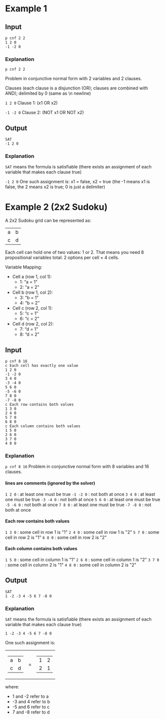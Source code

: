 # Example 1

## Input

```text
p cnf 2 2
1 2 0
-1 -2 0
```

### Explanation

`p cnf 2 2`

Problem in conjunctive normal form with 2 variables and 2 clauses.

Clauses (each clause is a disjunction (OR); clauses are combined with AND); delimited by 0 (same as \n newline)

`1 2 0`
Clause 1: (x1 OR x2)

`-1 -2 0`
Clause 2: (NOT x1 OR NOT x2)


## Output

```text
SAT
-1 2 0
```

### Explanation

`SAT` means the formula is satisfiable (there exists an assignment of each variable that makes each clause true)

`-1 2 0`
One such assignment is: x1 = false, x2 = true (the -1 means x1 is false, the 2 means x2 is true; 0 is just a delimiter)


# Example 2 (2x2 Sudoku)

A 2x2 Sudoku grid can be represented as:
<table>
  <tr><td>a</td><td>b</td></tr>
  <tr><td>c</td><td>d</td></tr>
</table>

Each cell can hold one of two values: 1 or 2.
That means you need 8 propositional variables total: 2 options per cell × 4 cells.

Variable Mapping:
- Cell a (row 1, col 1):
    - 1: “a = 1”
    - 2: “a = 2”
- Cell b (row 1, col 2):
    - 3: “b = 1”
    - 4: “b = 2”
- Cell c (row 2, col 1):
    - 5: “c = 1”
    - 6: “c = 2”
- Cell d (row 2, col 2):
    - 7: “d = 1”
    - 8: “d = 2”

## Input

```text
p cnf 8 16
c Each cell has exactly one value
1 2 0
-1 -2 0
3 4 0
-3 -4 0
5 6 0
-5 -6 0
7 8 0
-7 -8 0
c Each row contains both values
1 3 0
2 4 0
5 7 0
6 8 0
c Each column contains both values
1 5 0
2 6 0
3 7 0
4 8 0
```

### Explanation
`p cnf 8 16`
Problem in conjunctive normal form with 8 variables and 16 clauses.

#### lines are comments (ignored by the solver)

`1 2 0`   : at least one must be true
`-1 -2 0` : not both at once
`3 4 0`   : at least one must be true
`-3 -4 0` : not both at once
`5 6 0`   : at least one must be true
`-5 -6 0` : not both at once
`7 8 0`   : at least one must be true
`-7 -8 0` : not both at once

#### Each row contains both values

`1 3 0` : some cell in row 1 is "1"
`2 4 0` : some cell in row 1 is "2"
`5 7 0` : some cell in row 2 is "1"
`6 8 0` : some cell in row 2 is "2"

#### Each column contains both values

`1 5 0` : some cell in column 1 is "1"
`2 6 0` : some cell in column 1 is "2"
`3 7 0` : some cell in column 2 is "1"
`4 8 0` : some cell in column 2 is "2"

## Output

```text
SAT
1 -2 -3 4 -5 6 7 -8 0
```

### Explanation
`SAT` means the formula is satisfiable (there exists an assignment of each variable that makes each clause true)

`1 -2 -3 4 -5 6 7 -8 0`

One such assignment is:

<table>
  <tr>
    <td>
      <table>
        <tr><td>a</td><td>b</td></tr>
        <tr><td>c</td><td>d</td></tr>
      </table>
    </td>
    <td>=</td>
    <td>
      <table>
        <tr><td>1</td><td>2</td></tr>
        <tr><td>2</td><td>1</td></tr>
      </table>
    </td>
  </tr>
</table>

where:
- 1 and -2 refer to a
- -3 and 4 refer to b
- -5 and 6 refer to c
- 7 and -8 refer to d